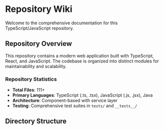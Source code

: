 # Repository Wiki

Welcome to the comprehensive documentation for this TypeScript/JavaScript repository.

## Repository Overview

This repository contains a modern web application built with TypeScript, React, and JavaScript. The codebase is organized into distinct modules for maintainability and scalability.

### Repository Statistics
- **Total Files**: 111+
- **Primary Languages**: TypeScript (.ts, .tsx), JavaScript (.js, .jsx), Java
- **Architecture**: Component-based with service layer
- **Testing**: Comprehensive test suites in `tests/` and `__tests__/`

## Directory Structure